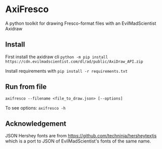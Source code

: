 # AxiFresco
A python toolkit for drawing Fresco-format files with an EvilMadScientist Axidraw

## Install
First install the axidraw cli
`python -m pip install https://cdn.evilmadscientist.com/dl/ad/public/AxiDraw_API.zip`

Install requirements with `pip install -r requirements.txt`

## Run from file
`axifresco --filename <file_to_draw.json> [--options]`

To see options:
`axifresco -h`

## Acknowledgement
JSON Hershey fonts are from https://github.com/techninja/hersheytextjs
which is a port to JSON of EvilMadScientist's fonts of the same name.
